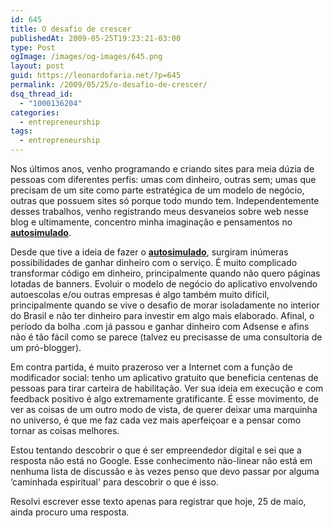 ```yaml
---
id: 645
title: O desafio de crescer
publishedAt: 2009-05-25T19:23:21-03:00
type: Post
ogImage: /images/og-images/645.png
layout: post
guid: https://leonardofaria.net/?p=645
permalink: /2009/05/25/o-desafio-de-crescer/
dsq_thread_id:
  - "1000136204"
categories:
  - entrepreneurship
tags:
  - entrepreneurship
---
```

Nos últimos anos, venho programando e criando sites para meia dúzia de pessoas com diferentes perfis: umas com dinheiro, outras sem; umas que precisam de um site como parte estratégica de um modelo de negócio, outras que possuem sites só porque todo mundo tem. Independentemente desses trabalhos, venho registrando meus desvaneios sobre web nesse blog e ultimamente, concentro minha imaginação e pensamentos no [**autosimulado**](http://www.autosimulado.com.br).

Desde que tive a ideia de fazer o [**autosimulado**](http://www.autosimulado.com.br), surgiram inúmeras possibilidades de ganhar dinheiro com o serviço. É muito complicado transformar código em dinheiro, principalmente quando não quero páginas lotadas de banners. Evoluir o modelo de negócio do aplicativo envolvendo autoescolas e/ou outras empresas é algo também muito difícil, principalmente quando se vive o desafio de morar isoladamente no interior do Brasil e não ter dinheiro para investir em algo mais elaborado. Afinal, o período da bolha .com já passou e ganhar dinheiro com Adsense e afins não é tão fácil como se parece (talvez eu precisasse de uma consultoria de um pró-blogger).

Em contra partida, é muito prazeroso ver a Internet com a função de modificador social: tenho um aplicativo gratuito que beneficia centenas de pessoas para tirar carteira de habilitação. Ver sua ideia em execução e com feedback positivo é algo extremamente gratificante. É esse movimento, de ver as coisas de um outro modo de vista, de querer deixar uma marquinha no universo, é que me faz cada vez mais aperfeiçoar e a pensar como tornar as coisas melhores.

Estou tentando descobrir o que é ser empreendedor digital e sei que a resposta não está no Google. Esse conhecimento não-linear não está em nenhuma lista de discussão e às vezes penso que devo passar por alguma &#8216;caminhada espiritual' para descobrir o que é isso.

Resolvi escrever esse texto apenas para registrar que hoje, 25 de maio, ainda procuro uma resposta.
